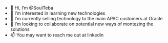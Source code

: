 - 👋 Hi, I’m @SoulTeba
- 👀 I’m interested in learning new technologies
- 🌱 I’m currently selling technology to the main APAC customers at Oracle
- 💞️ I’m looking to collaborate on potential new ways of montezing the solutions
- 📫 You may want to reach me out at linkedin

<!---
SoulTeba/SoulTeba is a ✨ special ✨ repository because its `README.md` (this file) appears on your GitHub profile.
You can click the Preview link to take a look at your changes.
--->

